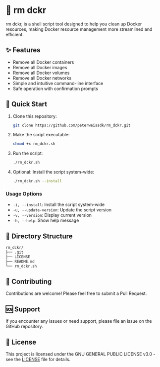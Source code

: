# 💾 rm dckr

rm dckr, is a shell script tool designed to help you clean up Docker resources, making Docker resource management more streamlined and efficient.

## ✨ Features

- Remove all Docker containers
- Remove all Docker images
- Remove all Docker volumes
- Remove all Docker networks
- Simple and intuitive command-line interface
- Safe operation with confirmation prompts

## 🚀 Quick Start

1. Clone this repository:
   ```bash
   git clone https://github.com/peterweissdk/rm_dckr.git
   ```

2. Make the script executable:
   ```bash
   chmod +x rm_dckr.sh
   ```

3. Run the script:
   ```bash
   ./rm_dckr.sh
   ```

4. Optional: Install the script system-wide:
   ```bash
   ./rm_dckr.sh --install
   ```

### Usage Options
- `-i, --install`: Install the script system-wide
- `-u, --update-version`: Update the script version
- `-v, --version`: Display current version
- `-h, --help`: Show help message

## 📝 Directory Structure

```bash
rm_dckr/
├── .git
├── LICENSE
├── README.md
└── rm_dckr.sh
```

## 🤝 Contributing

Contributions are welcome! Please feel free to submit a Pull Request.

## 🆘 Support

If you encounter any issues or need support, please file an issue on the GitHub repository.

## 📄 License

This project is licensed under the GNU GENERAL PUBLIC LICENSE v3.0 - see the [LICENSE](LICENSE) file for details.